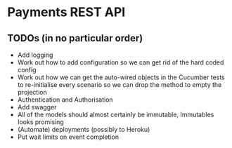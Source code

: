 # Payments REST API

## TODOs (in no particular order)
* Add logging
* Work out how to add configuration so we can get rid of the hard coded config
* Work out how we can get the auto-wired objects in the Cucumber tests to re-initialise every scenario so we can drop the method to empty the projection
* Authentication and Authorisation
* Add swagger
* All of the models should almost certainly be immutable, Immutables looks promising
* (Automate) deployments (possibly to Heroku)
* Put wait limits on event completion